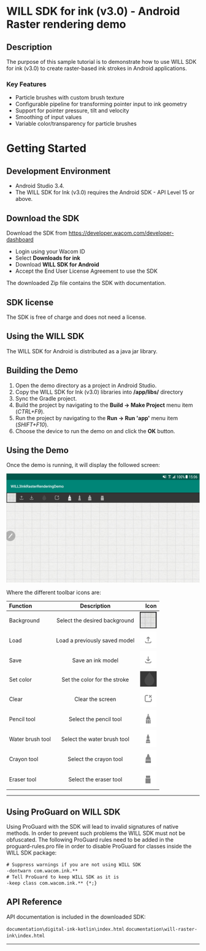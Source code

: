 # WILL SDK for ink (v3.0) - Android Raster rendering demo


## Description
The purpose of this sample tutorial is to demonstrate how to use WILL SDK for ink (v3.0) to create raster-based ink strokes in Android applications.

### Key Features
- Particle brushes with custom brush texture
- Configurable pipeline for transforming pointer input to ink geometry
- Support for pointer pressure, tilt and velocity
- Smoothing of input values
- Variable color/transparency for particle brushes


# Getting Started
## Development Environment
- Android Studio 3.4. 
- The WILL SDK for Ink (v3.0) requires the Android SDK - API Level 15 or above.

## Download the SDK

Download the SDK from https://developer.wacom.com/developer-dashboard

* Login using your Wacom ID
* Select **Downloads for ink**
* Download **WILL SDK for Android**
* Accept the End User License Agreement to use the SDK

The downloaded Zip file contains the SDK with documentation.

## SDK license

The SDK is free of charge and does not need a license.

## Using the WILL SDK

The WILL SDK for Android is distributed as a java jar library.


## Building the Demo
1. Open the demo directory as a project in Android Studio.
2. Copy the WILL SDK for Ink (v3.0) libraries into **/app/libs/** directory
3. Sync the Gradle project.
4. Build the project by navigating to the **Build → Make Project** menu item (*CTRL+F9*).
5. Run the project by navigating to the **Run → Run 'app'** menu item (*SHIFT+F10*).
6. Choose the device to run the demo on and click the **OK** button.

## Using the Demo

Once the demo is running, it will display the followed screen:

![Main screen](./readme_files/empty_screen.png)

Where the different toolbar icons are:

| Function   | Description                   | Icon                                                                                           |
|:---------------------|:-------------------------------------------------------:|-----------------------------------------------------------:|
| Background           | Select the desired background                           | ![Load icon](./readme_files/background.png)                |
| Load                 | Load a previously saved model                           | ![Load icon](./readme_files/btn_load.png)                  |
| Save                 | Save an ink model                                       | ![Load icon](./readme_files/btn_save.png)                  |
| Set color            | Set the color for the stroke                            | ![Load icon](./readme_files/color.png)                     |
| Clear                | Clear the screen                                        | ![Load icon](./readme_files/btn_clear.png)                 |
| Pencil tool          | Select the pencil tool                                  | ![Load icon](./readme_files/btn_pencil.png)                |
| Water brush tool     | Select the water brush tool                             | ![Load icon](./readme_files/btn_water_brush.png)           |
| Crayon tool          | Select the crayon tool                                  | ![Load icon](./readme_files/btn_crayon.png)                |
| Eraser tool          | Select the eraser tool                                  | ![Load icon](./readme_files/btn_eraser.png)                |


---

## Using ProGuard on WILL SDK

Using ProGuard with the SDK will lead to invalid signatures of native methods. In order to prevent such problems the WILL SDK must not be obfuscated. The following ProGuard rules need to be added in the proguard-rules.pro file in order to disable ProGuard for classes inside the WILL SDK package:
```
# Suppress warnings if you are not using WILL SDK
-dontwarn com.wacom.ink.**
# Tell ProGuard to keep WILL SDK as it is
-keep class com.wacom.ink.** {*;}
```

## API Reference

API documentation is included in the downloaded SDK:

`documentation\digital-ink-kotlin\index.html`
`documentation\will-raster-ink\index.html`

----
